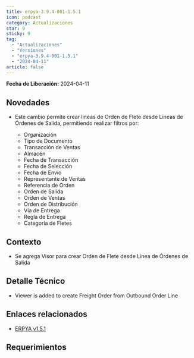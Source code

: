 ```yaml
---
title: erpya-3.9.4-001-1.5.1
icon: podcast
category: Actualizaciones
star: 9
sticky: 9
tag:
  - "Actualizaciones"
  - "Versiones"
  - "erpya-3.9.4-001-1.5.1"
  - "2024-04-11"
article: false
---
```


**Fecha de Liberación:** 2024-04-11

## Novedades

- Este cambio permite crear lineas de Orden de Flete desde Lineas de Órdenes de Salida, permitiendo realizar filtros por:

  - Organización
  - Tipo de Documento
  - Transacción de Ventas
  - Almacén
  - Fecha de Transacción
  - Fecha de Selección
  - Fecha de Envío
  - Representante de Ventas
  - Referencia de Orden
  - Orden de Salida
  - Orden de Ventas
  - Orden de Distribución
  - Vía de Entrega
  - Regla de Entrega
  - Categoría de Fletes

## Contexto

- Se agrega Visor para crear Orden de Flete desde Línea de Órdenes de Salida

## Detalle Técnico

- Viewer is added to create Freight Order from Outbound Order Line

## Enlaces relacionados

- [ERPYA v1.5.1](https://github.com/erpya/adempiere_patch_zk/releases/tag/1.5.1)

## Requerimientos
